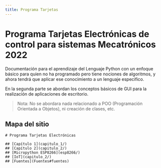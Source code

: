 ```yaml
---
title: Programa Tarjetas
---
```

# Programa Tarjetas Electrónicas de control para sistemas Mecatrónicos 2022

Documentación para el aprendizaje del Lenguaje Python con un enfoque básico para quien no ha programado pero tiene nociones de algoritmos, y ahora tendrá que aplicar ese conocimiento a un lenguaje especifico.

En la segunda parte se abordan los conceptos básicos de GUI para la realización de aplicaciones de escritorio.

> Nota: No se abordara nada relacionado a POO (Programación Orientada a Objetos), ni creación de clases, etc.

## Mapa del sitio

```markmap
# Programa Tarjetas Electrónicas

## [Capítulo 1](capitulo_1/)
## [Capítulo 2](capitulo_2/)
## [Micropython ESP8266](esp8266/)
## [IoT](capitulo_2/)
## [Fuentes](Fuentes#fuentes)

```